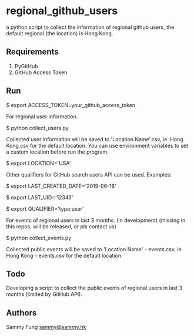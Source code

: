 # regional_github_users

a python script to collect the information of regional github users, the default regional (the location) is Hong Kong.

## Requirements

1. PyGitHub
2. GitHub Access Token

## Run

$ export ACCESS_TOKEN=your_github_access_token

For regional user information.   

$ python collect_users.py

Collected user information will be saved to 'Location Name'.csv, ie. Hong Kong.csv for the default location. You can use environment variables to set a custom location before run the program.

$ export LOCATION='USA'

Other qualifiers for GitHub search users API can be used. Examples:

$ export LAST_CREATED_DATE='2019-06-16'

$ export LAST_UID='12345'

$ export QUALIFIER='type:user'

For events of regional users in last 3 months. (in development)
(missing in this repos, will be released, or pls contact us)

$ python collect_events.py

Collected public events will be saved to 'Location Name' - events.csv, ie. Hong Kong - events.csv for the default location.

## Todo

Developing a script to collect the public events of regional users in last 3 months (limited by GitHub API).

## Authors

Sammy Fung <sammy@sammy.hk>
